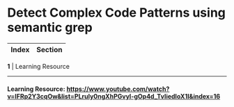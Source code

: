 # Detect Complex Code Patterns using semantic grep
Index | Section
--- | ---

**1** | Learning Resource

___


#### Learning Resource: https://www.youtube.com/watch?v=IFRp2Y3cqOw&list=PLruly0ngXhPGvyl-gOp4d_TvIiedloX1l&index=16